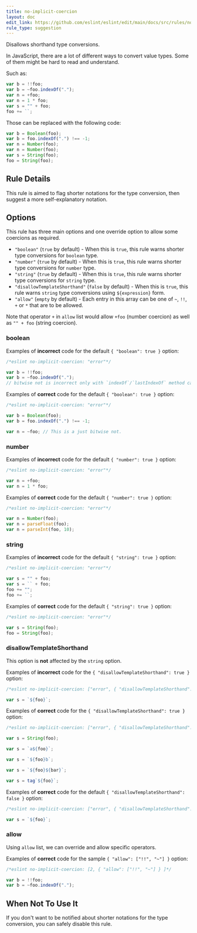 ```yaml
---
title: no-implicit-coercion
layout: doc
edit_link: https://github.com/eslint/eslint/edit/main/docs/src/rules/no-implicit-coercion.md
rule_type: suggestion
---
```


<!--FIXABLE-->

Disallows shorthand type conversions.

In JavaScript, there are a lot of different ways to convert value types.
Some of them might be hard to read and understand.

Such as:

```js
var b = !!foo;
var b = ~foo.indexOf(".");
var n = +foo;
var n = 1 * foo;
var s = "" + foo;
foo += ``;
```

Those can be replaced with the following code:

```js
var b = Boolean(foo);
var b = foo.indexOf(".") !== -1;
var n = Number(foo);
var n = Number(foo);
var s = String(foo);
foo = String(foo);
```

## Rule Details

This rule is aimed to flag shorter notations for the type conversion, then suggest a more self-explanatory notation.

## Options

This rule has three main options and one override option to allow some coercions as required.

* `"boolean"` (`true` by default) - When this is `true`, this rule warns shorter type conversions for `boolean` type.
* `"number"` (`true` by default) - When this is `true`, this rule warns shorter type conversions for `number` type.
* `"string"` (`true` by default) - When this is `true`, this rule warns shorter type conversions for `string` type.
* `"disallowTemplateShorthand"` (`false` by default) - When this is `true`, this rule warns `string` type conversions using `${expression}` form.
* `"allow"` (`empty` by default) - Each entry in this array can be one of `~`, `!!`, `+` or `*` that are to be allowed.

Note that operator `+` in `allow` list would allow `+foo` (number coercion) as well as `"" + foo` (string coercion).

### boolean

Examples of **incorrect** code for the default `{ "boolean": true }` option:

```js
/*eslint no-implicit-coercion: "error"*/

var b = !!foo;
var b = ~foo.indexOf(".");
// bitwise not is incorrect only with `indexOf`/`lastIndexOf` method calling.
```

Examples of **correct** code for the default `{ "boolean": true }` option:

```js
/*eslint no-implicit-coercion: "error"*/

var b = Boolean(foo);
var b = foo.indexOf(".") !== -1;

var n = ~foo; // This is a just bitwise not.
```

### number

Examples of **incorrect** code for the default `{ "number": true }` option:

```js
/*eslint no-implicit-coercion: "error"*/

var n = +foo;
var n = 1 * foo;
```

Examples of **correct** code for the default `{ "number": true }` option:

```js
/*eslint no-implicit-coercion: "error"*/

var n = Number(foo);
var n = parseFloat(foo);
var n = parseInt(foo, 10);
```

### string

Examples of **incorrect** code for the default `{ "string": true }` option:

```js
/*eslint no-implicit-coercion: "error"*/

var s = "" + foo;
var s = `` + foo;
foo += "";
foo += ``;
```

Examples of **correct** code for the default `{ "string": true }` option:

```js
/*eslint no-implicit-coercion: "error"*/

var s = String(foo);
foo = String(foo);
```

### disallowTemplateShorthand

This option is **not** affected by the `string` option.

Examples of **incorrect** code for the `{ "disallowTemplateShorthand": true }` option:

```js
/*eslint no-implicit-coercion: ["error", { "disallowTemplateShorthand": true }]*/

var s = `${foo}`;
```

Examples of **correct** code for the `{ "disallowTemplateShorthand": true }` option:

```js
/*eslint no-implicit-coercion: ["error", { "disallowTemplateShorthand": true }]*/

var s = String(foo);

var s = `a${foo}`;

var s = `${foo}b`;

var s = `${foo}${bar}`;

var s = tag`${foo}`;
```

Examples of **correct** code for the default `{ "disallowTemplateShorthand": false }` option:

```js
/*eslint no-implicit-coercion: ["error", { "disallowTemplateShorthand": false }]*/

var s = `${foo}`;
```

### allow

Using `allow` list, we can override and allow specific operators.

Examples of **correct** code for the sample `{ "allow": ["!!", "~"] }` option:

```js
/*eslint no-implicit-coercion: [2, { "allow": ["!!", "~"] } ]*/

var b = !!foo;
var b = ~foo.indexOf(".");
```

## When Not To Use It

If you don't want to be notified about shorter notations for the type conversion, you can safely disable this rule.
